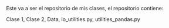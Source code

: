 
Este va a ser el repositorio de mis clases, el repositorio contiene:

Clase 1, Clase 2, Data, io_utilities.py, utilities_pandas.py
